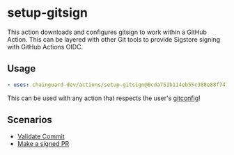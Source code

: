 # setup-gitsign

This action downloads and configures gitsign to work within a GitHub Action.
This can be layered with other Git tools to provide Sigstore signing with GitHub
Actions OIDC.

## Usage

```yaml
- uses: chainguard-dev/actions/setup-gitsign@0cda751b114eb55c388e88f7479292668165602a # v1.0.2
```

This can be used with any action that respects the user's
[gitconfig](https://git-scm.com/docs/git-config)!

## Scenarios

- [Validate Commit](examples/verify.yaml)
- [Make a signed PR](examples/pr.yaml)
